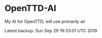# OpenTTD-AI
My AI for OpenTTD, will use primarily air

Latest backup: Sun Sep 29 19:33:01 UTC 2019
